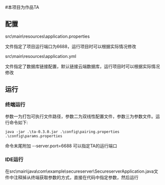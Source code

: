 #本项目为作品TA

## 配置
src\main\resources\application.properties 

文件指定了项目运行端口为6688，运行项目时可以根据实际情况修改

src\main\resources\application.yml

文件指定了数据库链接配置，默认链接云端数据库，运行项目时可以根据实际情况修改

## 运行
### 终端运行
参数一为打包可执行文件路径，参数二为双线性配置文件，参数三为参数文件。运行命令如下:

```java -jar .\ta-0.3.0.jar .\config\pairing.properties .\config\params.properties ```

命令末尾附加 --server.port=6688 可以指定TA的运行端口

### IDE运行
在src\main\java\com\example\secureserver\SecureserverApplication.java文件中注释掉从终端获取参数的方式，直接在代码中指定参数，然后运行